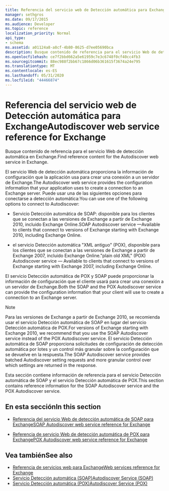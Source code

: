 ```yaml
---
title: Referencia del servicio web de Detección automática para Exchange
manager: sethgros
ms.date: 09/17/2015
ms.audience: Developer
ms.topic: reference
localization_priority: Normal
api_type:
- schema
ms.assetid: a01124a8-a8cf-4b80-8625-d7ee05690bca
description: Busque contenido de referencia para el servicio Web de detección automática en Exchange.
ms.openlocfilehash: ce7f2bbd662a5e61959c7e3c6748f0cf40cc4fb3
ms.sourcegitcommit: 88ec988f2bb67c1866d06b361615f3674a24e795
ms.translationtype: MT
ms.contentlocale: es-ES
ms.lasthandoff: 05/31/2020
ms.locfileid: "44466874"
---
```

# <a name="autodiscover-web-service-reference-for-exchange"></a><span data-ttu-id="f7fdf-103">Referencia del servicio web de Detección automática para Exchange</span><span class="sxs-lookup"><span data-stu-id="f7fdf-103">Autodiscover web service reference for Exchange</span></span>

<span data-ttu-id="f7fdf-104">Busque contenido de referencia para el servicio Web de detección automática en Exchange.</span><span class="sxs-lookup"><span data-stu-id="f7fdf-104">Find reference content for the Autodiscover web service in Exchange.</span></span>
  
<span data-ttu-id="f7fdf-105">El servicio Web de detección automática proporciona la información de configuración que la aplicación usa para crear una conexión a un servidor de Exchange.</span><span class="sxs-lookup"><span data-stu-id="f7fdf-105">The Autodiscover web service provides the configuration information that your application uses to create a connection to an Exchange server.</span></span> <span data-ttu-id="f7fdf-106">Puede usar una de las siguientes opciones para conectarse a detección automática:</span><span class="sxs-lookup"><span data-stu-id="f7fdf-106">You can use one of the following options to connect to Autodiscover:</span></span>
  
- <span data-ttu-id="f7fdf-107">Servicio Detección automática de SOAP: disponible para los clientes que se conectan a las versiones de Exchange a partir de Exchange 2010, incluido Exchange Online.</span><span class="sxs-lookup"><span data-stu-id="f7fdf-107">SOAP Autodiscover service —Available to clients that connect to versions of Exchange starting with Exchange 2010, including Exchange Online.</span></span>
    
- <span data-ttu-id="f7fdf-108">el servicio Detección automática "XML antiguo" (POX), disponible para los clientes que se conectan a las versiones de Exchange a partir de Exchange 2007, incluido Exchange Online.</span><span class="sxs-lookup"><span data-stu-id="f7fdf-108">"plain old XML" (POX) Autodiscover service — Available to clients that connect to versions of Exchange starting with Exchange 2007, including Exchange Online.</span></span> 
    
<span data-ttu-id="f7fdf-109">El servicio Detección automática de POX y SOAP puede proporcionar la información de configuración que el cliente usará para crear una conexión a un servidor de Exchange.</span><span class="sxs-lookup"><span data-stu-id="f7fdf-109">Both the SOAP and the POX Autodiscover service can provide the configuration information that your client will use to create a connection to an Exchange server.</span></span>
  
> [!NOTE]
> <span data-ttu-id="f7fdf-110">Para las versiones de Exchange a partir de Exchange 2010, se recomienda usar el servicio Detección automática de SOAP en lugar del servicio Detección automática de POX.</span><span class="sxs-lookup"><span data-stu-id="f7fdf-110">For versions of Exchange starting with Exchange 2010, we recommend that you use the SOAP Autodiscover service instead of the POX Autodiscover service.</span></span> <span data-ttu-id="f7fdf-111">El servicio Detección automática de SOAP proporciona solicitudes de configuración de detección automática por lotes y un control más granular sobre la configuración que se devuelve en la respuesta.</span><span class="sxs-lookup"><span data-stu-id="f7fdf-111">The SOAP Autodiscover service provides batched Autodiscover setting requests and more granular control over which settings are returned in the response.</span></span> 
  
<span data-ttu-id="f7fdf-112">Esta sección contiene información de referencia para el servicio Detección automática de SOAP y el servicio Detección automática de POX.</span><span class="sxs-lookup"><span data-stu-id="f7fdf-112">This section contains reference information for the SOAP Autodiscover service and the POX Autodiscover service.</span></span>
  
## <a name="in-this-section"></a><span data-ttu-id="f7fdf-113">En esta sección</span><span class="sxs-lookup"><span data-stu-id="f7fdf-113">In this section</span></span>
<span data-ttu-id="f7fdf-114"><a name="bk_InThisSection"> </a></span><span class="sxs-lookup"><span data-stu-id="f7fdf-114"><a name="bk_InThisSection"> </a></span></span>

- [<span data-ttu-id="f7fdf-115">Referencia del servicio Web de detección automática de SOAP para Exchange</span><span class="sxs-lookup"><span data-stu-id="f7fdf-115">SOAP Autodiscover web service reference for Exchange</span></span>](soap-autodiscover-web-service-reference-for-exchange.md)
    
- [<span data-ttu-id="f7fdf-116">Referencia de servicio Web de detección automática de POX para Exchange</span><span class="sxs-lookup"><span data-stu-id="f7fdf-116">POX Autodiscover web service reference for Exchange</span></span>](pox-autodiscover-web-service-reference-for-exchange.md)
    
## <a name="see-also"></a><span data-ttu-id="f7fdf-117">Vea también</span><span class="sxs-lookup"><span data-stu-id="f7fdf-117">See also</span></span>

- [<span data-ttu-id="f7fdf-118">Referencia de servicios web para Exchange</span><span class="sxs-lookup"><span data-stu-id="f7fdf-118">Web services reference for Exchange</span></span>](web-services-reference-for-exchange.md)
- [<span data-ttu-id="f7fdf-119">Servicio Detección automática (SOAP)</span><span class="sxs-lookup"><span data-stu-id="f7fdf-119">Autodiscover Service (SOAP)</span></span>](https://msdn.microsoft.com/library/e24d1a1f-0d20-4bd9-ae4c-9112ecacea78%28Office.15%29.aspx)
- [<span data-ttu-id="f7fdf-120">Servicio Detección automática (POX)</span><span class="sxs-lookup"><span data-stu-id="f7fdf-120">Autodiscover Service (POX)</span></span>](https://msdn.microsoft.com/library/13c54de3-a91c-4424-8732-99dd8f2162ec%28Office.15%29.aspx)
    

